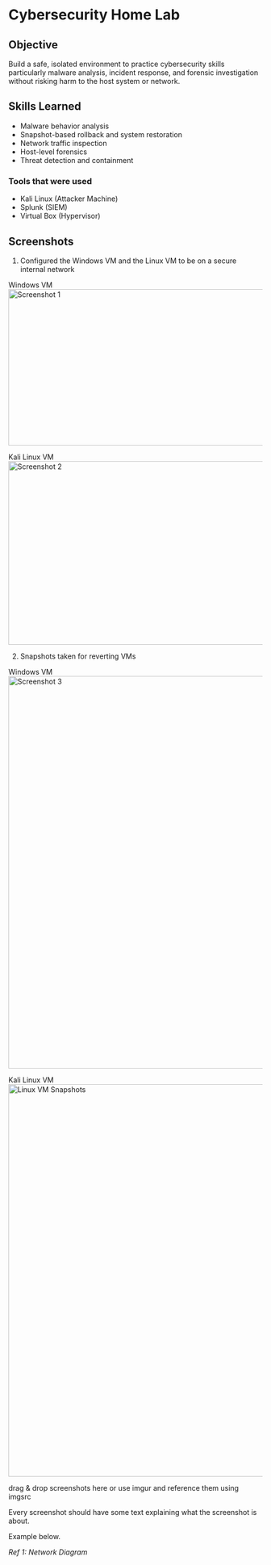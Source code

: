 # Cybersecurity Home Lab

## Objective
Build a safe, isolated environment to practice cybersecurity skills particularly malware analysis, incident response, and forensic investigation without risking harm to the host system or network.

## Skills Learned
- Malware behavior analysis  
- Snapshot-based rollback and system restoration  
- Network traffic inspection  
- Host-level forensics  
- Threat detection and containment

### Tools that were used
- Kali Linux (Attacker Machine)
- Splunk (SIEM)
- Virtual Box (Hypervisor)

## Screenshots

1. Configured the Windows VM and the Linux VM to be on a secure internal network

Windows VM
<img width="971" height="310" alt="Screenshot 1" src="https://github.com/user-attachments/assets/3510690b-2b80-4667-a307-3a966222b6ca" />

Kali Linux VM
<img width="970" height="364" alt="Screenshot 2" src="https://github.com/user-attachments/assets/39c00137-e94a-4d17-98ce-783fb461a120" />



2. Snapshots taken for reverting VMs

Windows VM
<img width="1389" height="778" alt="Screenshot 3" src="https://github.com/user-attachments/assets/ed7f9954-71b1-43c1-a052-caa4eb2e7eb1" />

Kali Linux VM
<img width="1387" height="778" alt="Linux VM Snapshots" src="https://github.com/user-attachments/assets/78269724-f8f8-4299-aee6-bf263736424d" />







drag & drop screenshots here or use imgur and reference them using imgsrc

Every screenshot should have some text explaining what the screenshot is about.

Example below.

*Ref 1: Network Diagram*
